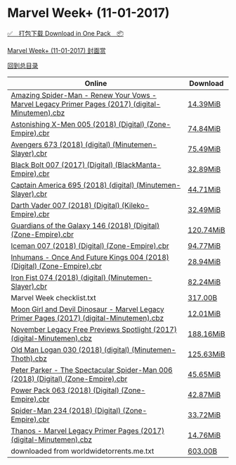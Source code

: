 # Marvel Week+ (11-01-2017)

[✅&emsp;打包下载 Download in One Pack&emsp;📦](https://pan.baidu.com/s/1dFKYvS1)

[Marvel Week+ (11-01-2017) 封面赏](/https://github.com/alicewish/markdown/blob/master/cover/Marvel-Week-11-01-2017-Covers.md)



[回到总目录](https://github.com/alicewish/markdown/blob/master/Catalogs.md)



Online | Download
--- | ---
[Amazing Spider-Man - Renew Your Vows - Marvel Legacy Primer Pages (2017) (digital-Minutemen).cbz](https://github.com/alicewish/markdown/blob/master/comic/Amazing-Spider-Man-Renew-Your-Vows-Marvel-Legacy-Primer-Pages-2017-digital-Minutemen-cbz.md) | [14.39MiB](https://pan.baidu.com/s/1dFKYvS1#list/path=%2FMarvel%20Week%202017%20Q4%2FMarvel%20Week%2B%20%2811-01-2017%29%2F%E3%82%A8%E3%82%BB%E3%82%AB%E3%82%B3%E3%82%B7%E3%82%B7%E3%82%B1%E3%82%AA%E3%82%AD%E3%82%B9%E3%82%A6%E3%82%B1%E3%82%AF%E3%82%B7%E3%82%AF%E3%82%A8%E3%82%B3%E3%82%B9%E3%82%BD%E3%82%BF%E3%82%B1%E3%82%A2%E3%82%A2%E3%82%BF%E3%82%BF%E3%82%BB%E3%82%BF%E3%82%BF%E3%82%A4%E3%82%A8%E3%82%BB%E3%82%AD&parentPath=%2FMarvel%20Week%202017%20Q4)
[Astonishing X-Men 005 (2018) (Digital) (Zone-Empire).cbr](https://github.com/alicewish/markdown/blob/master/comic/Astonishing-X-Men-005-2018-Digital-Zone-Empire-cbr.md) | [74.84MiB](https://pan.baidu.com/s/1dFKYvS1#list/path=%2FMarvel%20Week%202017%20Q4%2FMarvel%20Week%2B%20%2811-01-2017%29%2F%E3%82%B7%E3%82%A8%E3%82%B1%E3%82%B7%E3%82%BF%E3%82%AD%E3%82%AD%E3%82%BD%E3%82%AB%E3%82%B1%E3%82%AB%E3%82%B5%E3%82%BD%E3%82%B7%E3%82%B1%E3%82%A4%E3%82%A2%E3%82%A6%E3%82%AF%E3%82%AF%E3%82%A8%E3%82%B9%E3%82%A6%E3%82%AF%E3%82%BD%E3%82%B9%E3%82%BD%E3%82%BB%E3%82%B5%E3%82%A4%E3%82%AB%E3%82%B9&parentPath=%2FMarvel%20Week%202017%20Q4)
[Avengers 673 (2018) (digital) (Minutemen-Slayer).cbr](https://github.com/alicewish/markdown/blob/master/comic/Avengers-673-2018-digital-Minutemen-Slayer-cbr.md) | [75.49MiB](https://pan.baidu.com/s/1dFKYvS1#list/path=%2FMarvel%20Week%202017%20Q4%2FMarvel%20Week%2B%20%2811-01-2017%29%2F%E3%82%BD%E3%82%AF%E3%82%B5%E3%82%B7%E3%82%A6%E3%82%B7%E3%82%B7%E3%82%BF%E3%82%AD%E3%82%B5%E3%82%AD%E3%82%AB%E3%82%A2%E3%82%A4%E3%82%BB%E3%82%A6%E3%82%A4%E3%82%BD%E3%82%B5%E3%82%B5%E3%82%A2%E3%82%BB%E3%82%BD%E3%82%AA%E3%82%AB%E3%82%AD%E3%82%A8%E3%82%B7%E3%82%AD%E3%82%BD%E3%82%B9%E3%82%B9&parentPath=%2FMarvel%20Week%202017%20Q4)
[Black Bolt 007 (2017) (Digital) (BlackManta-Empire).cbr](https://github.com/alicewish/markdown/blob/master/comic/Black-Bolt-007-2017-Digital-BlackManta-Empire-cbr.md) | [32.89MiB](https://pan.baidu.com/s/1dFKYvS1#list/path=%2FMarvel%20Week%202017%20Q4%2FMarvel%20Week%2B%20%2811-01-2017%29%2F%E3%82%B1%E3%82%BD%E3%82%BB%E3%82%B5%E3%82%AB%E3%82%B7%E3%82%AF%E3%82%A2%E3%82%AF%E3%82%AA%E3%82%BB%E3%82%A4%E3%82%AA%E3%82%AF%E3%82%B7%E3%82%BF%E3%82%A4%E3%82%A4%E3%82%B7%E3%82%AF%E3%82%B9%E3%82%A8%E3%82%AF%E3%82%B9%E3%82%AB%E3%82%A8%E3%82%BB%E3%82%B7%E3%82%AB%E3%82%AD%E3%82%BD%E3%82%B5&parentPath=%2FMarvel%20Week%202017%20Q4)
[Captain America 695 (2018) (digital) (Minutemen-Slayer).cbr](https://github.com/alicewish/markdown/blob/master/comic/Captain-America-695-2018-digital-Minutemen-Slayer-cbr.md) | [44.71MiB](https://pan.baidu.com/s/1dFKYvS1#list/path=%2FMarvel%20Week%202017%20Q4%2FMarvel%20Week%2B%20%2811-01-2017%29%2F%E3%82%A2%E3%82%B3%E3%82%B1%E3%82%AF%E3%82%B9%E3%82%B3%E3%82%A4%E3%82%BB%E3%82%A4%E3%82%B7%E3%82%BF%E3%82%A4%E3%82%BB%E3%82%AD%E3%82%A2%E3%82%B5%E3%82%B3%E3%82%B5%E3%82%BD%E3%82%AB%E3%82%A2%E3%82%B5%E3%82%AB%E3%82%B7%E3%82%AF%E3%82%A6%E3%82%AD%E3%82%A4%E3%82%BB%E3%82%BD%E3%82%A2%E3%82%B3&parentPath=%2FMarvel%20Week%202017%20Q4)
[Darth Vader 007 (2018) (Digital) (Kileko-Empire).cbr](https://github.com/alicewish/markdown/blob/master/comic/Darth-Vader-007-2018-Digital-Kileko-Empire-cbr.md) | [32.49MiB](https://pan.baidu.com/s/1dFKYvS1#list/path=%2FMarvel%20Week%202017%20Q4%2FMarvel%20Week%2B%20%2811-01-2017%29%2F%E3%82%A8%E3%82%A2%E3%82%A6%E3%82%A6%E3%82%BF%E3%82%A8%E3%82%BD%E3%82%AD%E3%82%A4%E3%82%A8%E3%82%A8%E3%82%A2%E3%82%AD%E3%82%A6%E3%82%BB%E3%82%B5%E3%82%B5%E3%82%B3%E3%82%BD%E3%82%BF%E3%82%A4%E3%82%B3%E3%82%AB%E3%82%B5%E3%82%BF%E3%82%A2%E3%82%A4%E3%82%B9%E3%82%A4%E3%82%A6%E3%82%BD%E3%82%A4&parentPath=%2FMarvel%20Week%202017%20Q4)
[Guardians of the Galaxy 146 (2018) (Digital) (Zone-Empire).cbr](https://github.com/alicewish/markdown/blob/master/comic/Guardians-of-Galaxy-146-2018-Digital-Zone-Empire-cbr.md) | [120.74MiB](https://pan.baidu.com/s/1dFKYvS1#list/path=%2FMarvel%20Week%202017%20Q4%2FMarvel%20Week%2B%20%2811-01-2017%29%2F%E3%82%B9%E3%82%A2%E3%82%A8%E3%82%A2%E3%82%A8%E3%82%B1%E3%82%A2%E3%82%B5%E3%82%A6%E3%82%A8%E3%82%A2%E3%82%BB%E3%82%B3%E3%82%B7%E3%82%A4%E3%82%B3%E3%82%AD%E3%82%B9%E3%82%B9%E3%82%BD%E3%82%A2%E3%82%AD%E3%82%B7%E3%82%B1%E3%82%A6%E3%82%B7%E3%82%B3%E3%82%AD%E3%82%A2%E3%82%AB%E3%82%B1%E3%82%A8&parentPath=%2FMarvel%20Week%202017%20Q4)
[Iceman 007 (2018) (Digital) (Zone-Empire).cbr](https://github.com/alicewish/markdown/blob/master/comic/Iceman-007-2018-Digital-Zone-Empire-cbr.md) | [94.77MiB](https://pan.baidu.com/s/1dFKYvS1#list/path=%2FMarvel%20Week%202017%20Q4%2FMarvel%20Week%2B%20%2811-01-2017%29%2F%E3%82%A4%E3%82%AB%E3%82%B1%E3%82%AF%E3%82%B1%E3%82%BD%E3%82%BD%E3%82%AD%E3%82%B9%E3%82%AA%E3%82%B5%E3%82%B9%E3%82%A6%E3%82%A2%E3%82%BD%E3%82%B3%E3%82%B1%E3%82%A6%E3%82%AA%E3%82%B5%E3%82%A2%E3%82%BD%E3%82%B3%E3%82%BD%E3%82%AB%E3%82%B1%E3%82%B5%E3%82%AF%E3%82%BF%E3%82%A4%E3%82%AF%E3%82%B1&parentPath=%2FMarvel%20Week%202017%20Q4)
[Inhumans - Once And Future Kings 004 (2018) (Digital) (Zone-Empire).cbr](https://github.com/alicewish/markdown/blob/master/comic/Inhumans-Once-Future-Kings-004-2018-Digital-Zone-Empire-cbr.md) | [28.94MiB](https://pan.baidu.com/s/1dFKYvS1#list/path=%2FMarvel%20Week%202017%20Q4%2FMarvel%20Week%2B%20%2811-01-2017%29%2F%E3%82%B3%E3%82%A4%E3%82%AB%E3%82%B5%E3%82%A4%E3%82%BD%E3%82%AF%E3%82%B5%E3%82%AB%E3%82%B5%E3%82%A2%E3%82%A8%E3%82%B3%E3%82%A6%E3%82%A8%E3%82%B7%E3%82%AB%E3%82%BD%E3%82%A8%E3%82%A6%E3%82%AB%E3%82%B3%E3%82%A6%E3%82%B3%E3%82%A2%E3%82%B1%E3%82%B5%E3%82%BB%E3%82%B9%E3%82%BB%E3%82%AD%E3%82%A8&parentPath=%2FMarvel%20Week%202017%20Q4)
[Iron Fist 074 (2018) (digital) (Minutemen-Slayer).cbr](https://github.com/alicewish/markdown/blob/master/comic/Iron-Fist-074-2018-digital-Minutemen-Slayer-cbr.md) | [82.24MiB](https://pan.baidu.com/s/1dFKYvS1#list/path=%2FMarvel%20Week%202017%20Q4%2FMarvel%20Week%2B%20%2811-01-2017%29%2F%E3%82%A2%E3%82%AA%E3%82%B1%E3%82%A4%E3%82%AB%E3%82%BB%E3%82%BB%E3%82%B5%E3%82%AD%E3%82%BF%E3%82%A8%E3%82%B7%E3%82%A8%E3%82%AD%E3%82%B1%E3%82%B5%E3%82%B9%E3%82%B9%E3%82%A6%E3%82%BF%E3%82%AF%E3%82%AF%E3%82%B5%E3%82%B5%E3%82%BB%E3%82%A6%E3%82%AF%E3%82%A2%E3%82%AF%E3%82%AB%E3%82%B5%E3%82%B9&parentPath=%2FMarvel%20Week%202017%20Q4)
Marvel Week checklist.txt | [317.00B](https://pan.baidu.com/s/1dFKYvS1#list/path=%2FMarvel%20Week%202017%20Q4%2FMarvel%20Week%2B%20%2811-01-2017%29%2F%E3%82%AF%E3%82%B9%E3%82%B5%E3%82%AD%E3%82%AD%E3%82%BB%E3%82%B7%E3%82%A4%E3%82%AF%E3%82%A6%E3%82%A2%E3%82%BD%E3%82%B3%E3%82%BD%E3%82%AA%E3%82%B1%E3%82%B5%E3%82%B1%E3%82%B7%E3%82%AA%E3%82%AF%E3%82%AA%E3%82%AB%E3%82%B9%E3%82%A6%E3%82%BB%E3%82%B3%E3%82%BD%E3%82%A8%E3%82%B5%E3%82%B5%E3%82%BD&parentPath=%2FMarvel%20Week%202017%20Q4)
[Moon Girl and Devil Dinosaur - Marvel Legacy Primer Pages (2017) (digital-Minutemen).cbz](https://github.com/alicewish/markdown/blob/master/comic/Moon-Girl-Devil-Dinosaur-Marvel-Legacy-Primer-Pages-2017-digital-Minutemen-cbz.md) | [12.01MiB](https://pan.baidu.com/s/1dFKYvS1#list/path=%2FMarvel%20Week%202017%20Q4%2FMarvel%20Week%2B%20%2811-01-2017%29%2F%E3%82%B3%E3%82%BB%E3%82%BD%E3%82%B1%E3%82%BD%E3%82%B7%E3%82%AB%E3%82%A8%E3%82%B5%E3%82%BD%E3%82%A8%E3%82%B5%E3%82%B3%E3%82%BB%E3%82%B7%E3%82%A2%E3%82%BF%E3%82%AA%E3%82%B1%E3%82%A2%E3%82%AD%E3%82%B7%E3%82%AF%E3%82%BB%E3%82%AB%E3%82%AD%E3%82%BD%E3%82%AA%E3%82%A8%E3%82%BD%E3%82%A2%E3%82%B5&parentPath=%2FMarvel%20Week%202017%20Q4)
[November Legacy Free Previews Spotlight (2017) (digital-Minutemen).cbz](https://github.com/alicewish/markdown/blob/master/comic/November-Legacy-Free-Previews-Spotlight-2017-digital-Minutemen-cbz.md) | [188.16MiB](https://pan.baidu.com/s/1dFKYvS1#list/path=%2FMarvel%20Week%202017%20Q4%2FMarvel%20Week%2B%20%2811-01-2017%29%2F%E3%82%BD%E3%82%BF%E3%82%A4%E3%82%B1%E3%82%A4%E3%82%B9%E3%82%B5%E3%82%B3%E3%82%B1%E3%82%BD%E3%82%BF%E3%82%B5%E3%82%B3%E3%82%B9%E3%82%B5%E3%82%AA%E3%82%B7%E3%82%A6%E3%82%B9%E3%82%AD%E3%82%B5%E3%82%A2%E3%82%AF%E3%82%AF%E3%82%B1%E3%82%A2%E3%82%B5%E3%82%AA%E3%82%B1%E3%82%AD%E3%82%B1%E3%82%A4&parentPath=%2FMarvel%20Week%202017%20Q4)
[Old Man Logan 030 (2018) (digital) (Minutemen-Thoth).cbz](https://github.com/alicewish/markdown/blob/master/comic/Old-Man-Logan-030-2018-digital-Minutemen-Thoth-cbz.md) | [125.63MiB](https://pan.baidu.com/s/1dFKYvS1#list/path=%2FMarvel%20Week%202017%20Q4%2FMarvel%20Week%2B%20%2811-01-2017%29%2F%E3%82%B1%E3%82%B1%E3%82%AD%E3%82%B3%E3%82%AF%E3%82%BF%E3%82%B9%E3%82%A4%E3%82%A2%E3%82%BF%E3%82%A8%E3%82%BD%E3%82%B1%E3%82%B7%E3%82%BD%E3%82%B5%E3%82%B5%E3%82%BF%E3%82%AF%E3%82%B3%E3%82%A8%E3%82%A2%E3%82%B7%E3%82%BF%E3%82%BD%E3%82%A6%E3%82%AA%E3%82%BF%E3%82%B1%E3%82%BB%E3%82%A4%E3%82%BB&parentPath=%2FMarvel%20Week%202017%20Q4)
[Peter Parker - The Spectacular Spider-Man 006 (2018) (Digital) (Zone-Empire).cbr](https://github.com/alicewish/markdown/blob/master/comic/Peter-Parker-Spectacular-Spider-Man-006-2018-Digital-Zone-Empire-cbr.md) | [45.65MiB](https://pan.baidu.com/s/1dFKYvS1#list/path=%2FMarvel%20Week%202017%20Q4%2FMarvel%20Week%2B%20%2811-01-2017%29%2F%E3%82%AF%E3%82%B5%E3%82%A8%E3%82%AF%E3%82%B3%E3%82%AB%E3%82%AF%E3%82%AF%E3%82%A4%E3%82%B9%E3%82%AD%E3%82%AB%E3%82%BB%E3%82%B7%E3%82%AB%E3%82%AD%E3%82%A6%E3%82%BB%E3%82%BF%E3%82%B7%E3%82%B3%E3%82%B1%E3%82%B9%E3%82%AF%E3%82%B9%E3%82%B5%E3%82%A8%E3%82%A8%E3%82%AB%E3%82%BF%E3%82%A6%E3%82%B7&parentPath=%2FMarvel%20Week%202017%20Q4)
[Power Pack 063 (2018) (Digital) (Zone-Empire).cbr](https://github.com/alicewish/markdown/blob/master/comic/Power-Pack-063-2018-Digital-Zone-Empire-cbr.md) | [42.87MiB](https://pan.baidu.com/s/1dFKYvS1#list/path=%2FMarvel%20Week%202017%20Q4%2FMarvel%20Week%2B%20%2811-01-2017%29%2F%E3%82%BB%E3%82%BB%E3%82%AB%E3%82%A2%E3%82%BF%E3%82%BB%E3%82%A8%E3%82%B5%E3%82%AD%E3%82%AF%E3%82%A2%E3%82%B3%E3%82%B9%E3%82%AF%E3%82%AD%E3%82%A8%E3%82%AD%E3%82%BD%E3%82%AF%E3%82%AA%E3%82%AA%E3%82%B7%E3%82%B5%E3%82%B5%E3%82%BF%E3%82%B3%E3%82%B7%E3%82%BB%E3%82%B5%E3%82%B1%E3%82%BB%E3%82%B1&parentPath=%2FMarvel%20Week%202017%20Q4)
[Spider-Man 234 (2018) (Digital) (Zone-Empire).cbr](https://github.com/alicewish/markdown/blob/master/comic/Spider-Man-234-2018-Digital-Zone-Empire-cbr.md) | [33.72MiB](https://pan.baidu.com/s/1dFKYvS1#list/path=%2FMarvel%20Week%202017%20Q4%2FMarvel%20Week%2B%20%2811-01-2017%29%2F%E3%82%BF%E3%82%B3%E3%82%B7%E3%82%A2%E3%82%AB%E3%82%A4%E3%82%BF%E3%82%A6%E3%82%AB%E3%82%A8%E3%82%A2%E3%82%A4%E3%82%AF%E3%82%A2%E3%82%A6%E3%82%B7%E3%82%B5%E3%82%BB%E3%82%A4%E3%82%AB%E3%82%B7%E3%82%BD%E3%82%BD%E3%82%BD%E3%82%BB%E3%82%AB%E3%82%B1%E3%82%AB%E3%82%AF%E3%82%B5%E3%82%BB%E3%82%AF&parentPath=%2FMarvel%20Week%202017%20Q4)
[Thanos - Marvel Legacy Primer Pages (2017) (digital-Minutemen).cbz](https://github.com/alicewish/markdown/blob/master/comic/Thanos-Marvel-Legacy-Primer-Pages-2017-digital-Minutemen-cbz.md) | [14.76MiB](https://pan.baidu.com/s/1dFKYvS1#list/path=%2FMarvel%20Week%202017%20Q4%2FMarvel%20Week%2B%20%2811-01-2017%29%2F%E3%82%B3%E3%82%B9%E3%82%B5%E3%82%AF%E3%82%AD%E3%82%B9%E3%82%A4%E3%82%A4%E3%82%AF%E3%82%AF%E3%82%BD%E3%82%B1%E3%82%AF%E3%82%BD%E3%82%AF%E3%82%BB%E3%82%AB%E3%82%A8%E3%82%B3%E3%82%AD%E3%82%AD%E3%82%A6%E3%82%AA%E3%82%BF%E3%82%B7%E3%82%B5%E3%82%AD%E3%82%AD%E3%82%B3%E3%82%AB%E3%82%A2%E3%82%B1&parentPath=%2FMarvel%20Week%202017%20Q4)
downloaded from worldwidetorrents.me.txt | [603.00B](https://pan.baidu.com/s/1dFKYvS1#list/path=%2FMarvel%20Week%202017%20Q4%2FMarvel%20Week%2B%20%2811-01-2017%29%2F%E3%82%B7%E3%82%A6%E3%82%B3%E3%82%A4%E3%82%AA%E3%82%A2%E3%82%A4%E3%82%B1%E3%82%AA%E3%82%AA%E3%82%B7%E3%82%BF%E3%82%B3%E3%82%BB%E3%82%B7%E3%82%AF%E3%82%B7%E3%82%B5%E3%82%AB%E3%82%BF%E3%82%AB%E3%82%A8%E3%82%B1%E3%82%A8%E3%82%B1%E3%82%BB%E3%82%AA%E3%82%B5%E3%82%A6%E3%82%B5%E3%82%AA%E3%82%BF&parentPath=%2FMarvel%20Week%202017%20Q4)